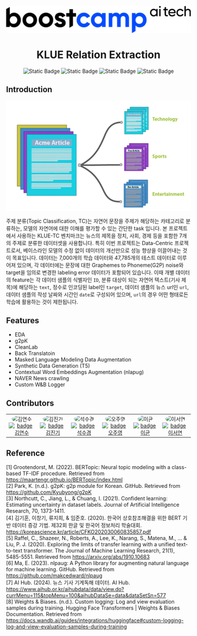 <p align="center">
  <a>
    <img alt="boostcampAItech" title="boostcampAItech" src="./static/boostcamp.png">
  </a>
</p>

<div align="center">
<h1> KLUE Relation Extraction </h1> 

![Static Badge](https://img.shields.io/badge/NAVER-green?style=flat-square&logo=naver)
![Static Badge](https://img.shields.io/badge/Boostcamp-AI%20Tech-blue?style=flat-square)
![Static Badge](https://img.shields.io/badge/LEVEL2-NLP-purple?style=flat-square)
![Static Badge](https://img.shields.io/badge/3%EC%A1%B0-%EB%8F%99%ED%96%89-blue?style=flat-square&color=%09%23AAF0D1)

</div>


<!-- END doctoc generated TOC please keep comment here to allow auto update -->

## Introduction

<p align="center">
  <img src = "./static/datacentric.png">
</p>

주제 분류(Topic Classification, TC)는 자연어 문장을 주제가 해당하는 카테고리로 분류하는, 모델의 자연어에 대한 이해를 평가할 수 있는 간단한 task 입니다. 본 프로젝트에서 사용하는 KLUE-TC 벤치마크는 뉴스의 제목을 정치, 사회, 경제 등을 포함한 7개의 주제로 분류한 데이터셋을 사용합니다. 특히 이번 프로젝트는 Data-Centric 프로젝트로서, 베이스라인 모델의 수정 없이 데이터의 개선만으로 성능 향상을 이끌어내는 것이 목표입니다. 데이터는 7,000개의 학습 데이터와 47,785개의 테스트 데이터로 이루어져 있으며, 각 데이터에는 문장에 대한 Graphemes to Phoneme(G2P) noise와 target을 임의로 변경한 labeling error 데이터가 포함되어 있습니다. 이때 개별 데이터의 feature는 각 데이터 샘플의 식별자인 `ID`, 분류 대상이 되는 자연어 텍스트(기사 제목)에 해당하는 `text`, 정수로 인코딩된 label인 `target`, 데이터 샘플의 뉴스 url인 `url`, 데이터 샘플의 작성 날짜와 시간인 `date`로 구성되어 있으며, `url`의 경우 어떤 형태로든 학습에 활용하는 것이 제한됩니다.




## Features

* EDA
* g2pK
* CleanLab
* Back Translatoin
* Masked Language Modeling Data Augmentation 
* Synthetic Data Generation (T5)
* Contextual Word Embeddings Augmentation (nlapug)
* NAVER News crawling
* Custom W&B Logger


## Contributors

<table align='center'>
  <tr>
    <td align="center">
      <img src="https://github.com/dustnehowl.png" alt="김연수" width="100" height="100" style="border-radius: 50%;"/><br>
      <a href="https://github.com/dustnehowl">
        <img src="https://img.shields.io/badge/%EA%B9%80%EC%97%B0%EC%88%98-grey?style=for-the-badge&logo=github" alt="badge 김연수"/>
      </a>    
    </td>
    <td align="center">
      <img src="https://github.com/jingi-data.png" alt="김진기" width="100" height="100" style="border-radius: 50%;"/><br>
      <a href="https://github.com/jingi-data">
        <img src="https://img.shields.io/badge/%EA%B9%80%EC%A7%84%EA%B8%B0-grey?style=for-the-badge&logo=github" alt="badge 김진기"/>
      </a>    
    </td>
    <td align="center">
      <img src="https://github.com/SeokSukyung.png" alt="석수경" width="100" height="100" style="border-radius: 50%;"/><br>
      <a href="https://github.com/SeokSukyung">
        <img src="https://img.shields.io/badge/%EC%84%9D%EC%88%98%EA%B2%BD-grey?style=for-the-badge&logo=github" alt="badge 석수경"/>
      </a>
    </td>
    <td align="center">
      <img src="https://github.com/Secludor.png" alt="오주영" width="100" height="100" style="border-radius: 50%;"/><br>
      <a href="https://github.com/Secludor">
        <img src="https://img.shields.io/badge/%EC%98%A4%EC%A3%BC%EC%98%81-grey?style=for-the-badge&logo=github" alt="badge 오주영"/>
      </a>
    </td>
    <td align="center">
      <img src="https://github.com/gyunini.png" alt="이균" width="100" height="100" style="border-radius: 50%;"/><br>
      <a href="https://github.com/gyunini">
        <img src="https://img.shields.io/badge/%EC%9D%B4%EA%B7%A0-grey?style=for-the-badge&logo=github" alt="badge 이균"/>
      </a>
    </td>
    <td align="center">
      <img src="https://github.com/Yeonseolee.png" alt="이서연" width="100" height="100" style="border-radius: 50%;"/><br>
      <a href="https://github.com/Yeonseolee">
        <img src="https://img.shields.io/badge/%EC%9D%B4%EC%84%9C%EC%97%B0-grey?style=for-the-badge&logo=github" alt="badge 이서연"/>
      </a> 
    </td>
  </tr>
</table>


## Reference
[1] Grootendorst, M. (2022). BERTopic: Neural topic modeling with a class-based TF-IDF procedure. Retrieved from https://maartengr.github.io/BERTopic/index.html  
[2] Park, K. (n.d.). g2pK: g2p module for Korean. GitHub. Retrieved from https://github.com/Kyubyong/g2pK  
[3] Northcutt, C., Jiang, L., & Chuang, I. (2021). Confident learning: Estimating uncertainty in dataset labels. Journal of Artificial Intelligence Research, 70, 1373-1411.  
[4] 김기훈, 이창기, 류지희, & 임준호. (2020). 한국어 상호참조해결을 위한 BERT 기반 데이터 증강 기법. 제32회 한글 및 한국어 정보처리 학술대회. https://koreascience.kr/article/CFKO202030060835857.pdf   
[5] Raffel, C., Shazeer, N., Roberts, A., Lee, K., Narang, S., Matena, M., ... & Liu, P. J. (2020). Exploring the limits of transfer learning with a unified text-to-text transformer. The Journal of Machine Learning Research, 21(1), 5485-5551. Retrieved from https://arxiv.org/abs/1910.10683  
[6] Ma, E. (2023). nlpaug: A Python library for augmenting natural language for machine learning. GitHub. Retrieved from https://github.com/makcedward/nlpaug  
[7] AI Hub. (2024). 뉴스 기사 기계독해 데이터. AI Hub. https://www.aihub.or.kr/aihubdata/data/view.do?currMenu=115&topMenu=100&aihubDataSe=data&dataSetSn=577  
[8] Weights & Biases. (n.d.). Custom logging: Log and view evaluation samples during training. Hugging Face Transformers | Weights & Biases Documentation. Retrieved from  https://docs.wandb.ai/guides/integrations/huggingface#custom-logging-log-and-view-evaluation-samples-during-training   